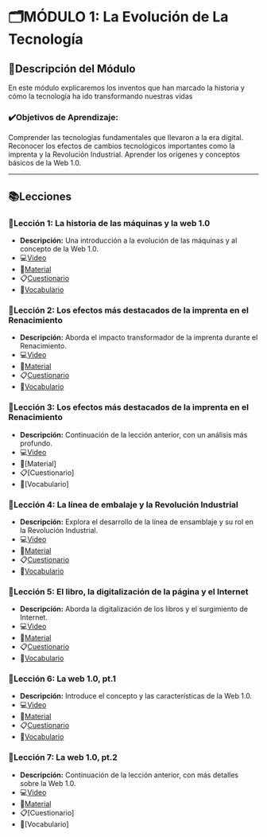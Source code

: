 # 🗂️MÓDULO 1: La Evolución de La Tecnología
## 📝Descripción del Módulo
En este módulo explicaremos los inventos que han marcado la historia y cómo la tecnología ha ido transformando nuestras vidas 
### ✔️Objetivos de Aprendizaje:
Comprender las tecnologías fundamentales que llevaron a la era digital.
Reconocer los efectos de cambios tecnológicos importantes como la imprenta y la Revolución Industrial.
Aprender los orígenes y conceptos básicos de la Web 1.0.
________________________________________
## 📚Lecciones
### 📓Lección 1: La historia de las máquinas y la web 1.0
* **Descripción:** Una introducción a la evolución de las máquinas y al concepto de la Web 1.0.
* 💻[Video](https://archive.org/details/introduccion-web-espacial-m1/L1M1.mp4)
* 📖[Material](https://github.com/SpatialWebAgency/Introduccion-a-la-Web-Espacial/blob/main/Material/Modulo%201/L1M1/Material_1.1.pdf)
* 📋[Cuestionario](https://github.com/SpatialWebAgency/Introduccion-a-la-Web-Espacial/blob/main/Material/Modulo%201/L1M1/CUESTIONARIO_1.1.pdf)
* 🔎[Vocabulario](https://github.com/SpatialWebAgency/Introduccion-a-la-Web-Espacial/blob/main/Material/Modulo%201/L1M1/VOCABULARIO_1.1.pdf)

### 📓Lección 2: Los efectos más destacados de la imprenta en el Renacimiento
* **Descripción:** Aborda el impacto transformador de la imprenta durante el Renacimiento.
* 💻[Video](https://archive.org/details/introduccion-web-espacial-m1/L2M1.mp4)
* 📖[Material](https://github.com/SpatialWebAgency/Introduccion-a-la-Web-Espacial/blob/main/Material/Modulo%201/L2M1/Material_1.2.pdf)
* 📋[Cuestionario](https://github.com/SpatialWebAgency/Introduccion-a-la-Web-Espacial/blob/main/Material/Modulo%201/L2M1/Cuestionario_1.2.pdf)
* 🔎[Vocabulario](https://github.com/SpatialWebAgency/Introduccion-a-la-Web-Espacial/blob/main/Material/Modulo%201/L2M1/vocabulario_1.2.pdf)

### 📓Lección 3: Los efectos más destacados de la imprenta en el Renacimiento
* **Descripción:** Continuación de la lección anterior, con un análisis más profundo.
* 💻[Video](https://archive.org/details/introduccion-web-espacial-m1/L3M1.mp4)
* 📖[Material]
* 📋[Cuestionario]
* 🔎[Vocabulario]

### 📓Lección 4: La línea de embalaje y la Revolución Industrial
* **Descripción:** Explora el desarrollo de la línea de ensamblaje y su rol en la Revolución Industrial.
* 💻[Video](https://archive.org/details/introduccion-web-espacial-m1/L4M1.mp4)
* 📖[Material](https://github.com/SpatialWebAgency/Introduccion-a-la-Web-Espacial/blob/main/Material/Modulo%201/L4M1/Material_1.4.pdf)
* 📋[Cuestionario](https://github.com/SpatialWebAgency/Introduccion-a-la-Web-Espacial/blob/main/Material/Modulo%201/L4M1/Cuestionario_1.4.pdf)
* 🔎[Vocabulario](https://github.com/SpatialWebAgency/Introduccion-a-la-Web-Espacial/blob/main/Material/Modulo%201/L4M1/Vocabulario_1.4.pdf)

### 📓Lección 5: El libro, la digitalización de la página y el Internet
* **Descripción:** Aborda la digitalización de los libros y el surgimiento de Internet.
* 💻[Video](https://archive.org/details/introduccion-web-espacial-m1/L5M1.mp4)
* 📖[Material](https://github.com/SpatialWebAgency/Introduccion-a-la-Web-Espacial/blob/main/Material/Modulo%201/L5M1/Material_1.5.pdf)
* 📋[Cuestionario](https://github.com/SpatialWebAgency/Introduccion-a-la-Web-Espacial/blob/main/Material/Modulo%201/L5M1/Cuestionario_1.5.pdf)
* 🔎[Vocabulario](https://github.com/SpatialWebAgency/Introduccion-a-la-Web-Espacial/blob/main/Material/Modulo%201/L5M1/Vocabulario_1.5.pdf)

### 📓Lección 6: La web 1.0, pt.1
* **Descripción:** Introduce el concepto y las características de la Web 1.0.
* 💻[Video](https://archive.org/details/introduccion-web-espacial-m1/L6M1.mp4)
* 📖[Material](https://github.com/SpatialWebAgency/Introduccion-a-la-Web-Espacial/blob/main/Material/Modulo%201/L6M1/Material_1.6..pdf)
* 📋[Cuestionario](https://github.com/SpatialWebAgency/Introduccion-a-la-Web-Espacial/blob/main/Material/Modulo%201/L6M1/Cuestionario_1.6.pdf)
* 🔎[Vocabulario](https://github.com/SpatialWebAgency/Introduccion-a-la-Web-Espacial/blob/main/Material/Modulo%201/L6M1/Vocabulario_1.6.pdf)

### 📓Lección 7: La web 1.0, pt.2
* **Descripción:** Continuación de la lección anterior, con más detalles sobre la Web 1.0.
* 💻[Video](https://archive.org/details/introduccion-web-espacial-m1/L7M1.mp4)
* 📖[Material](https://github.com/SpatialWebAgency/Introduccion-a-la-Web-Espacial/blob/main/Material/Modulo%201/L7M1/Introduccio_n1.7.pdf)
* 📋[Cuestionario]
* 🔎[Vocabulario]
